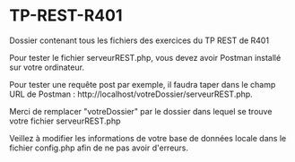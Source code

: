 # TP-REST-R401
Dossier contenant tous les fichiers des exercices du TP REST de R401

Pour tester le fichier serveurREST.php, vous devez avoir Postman installé sur votre ordinateur.

Pour tester une requête post par exemple, il faudra taper dans le champ URL de Postman :  http://localhost/votreDossier/serveurREST.php.

Merci de remplacer "votreDossier" par le dossier dans lequel se trouve votre fichier serveurREST.php

Veillez à modifier les informations de votre base de données locale dans le fichier config.php afin de ne pas avoir d'erreurs.
